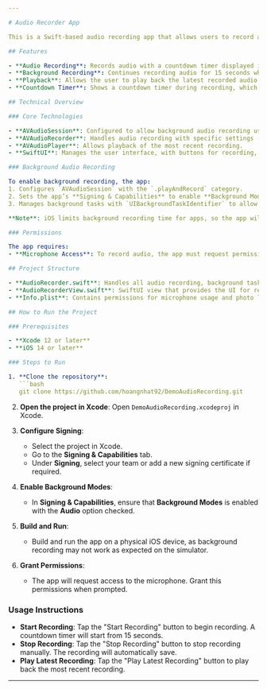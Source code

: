```yaml
---

# Audio Recorder App

This is a Swift-based audio recording app that allows users to record audio, automatically save the recording, and play back the latest recording. The app supports background recording for a limited time (up to 15 seconds) when it moves to the background. This functionality is achieved using `AVAudioSession`, `AVAudioRecorder`, and `AVAudioPlayer`.

## Features

- **Audio Recording**: Records audio with a countdown timer displayed in the app.
- **Background Recording**: Continues recording audio for 15 seconds when the app moves to the background, then automatically stops and saves the recording.
- **Playback**: Allows the user to play back the latest recorded audio.
- **Countdown Timer**: Shows a countdown timer during recording, which stops the recording after 15 seconds if not manually stopped.

## Technical Overview

### Core Technologies

- **AVAudioSession**: Configured to allow background audio recording using the `.playAndRecord` category and specific category options.
- **AVAudioRecorder**: Handles audio recording with specific settings (AAC encoding, 12 kHz sample rate, etc.).
- **AVAudioPlayer**: Allows playback of the most recent recording.
- **SwiftUI**: Manages the user interface, with buttons for recording, stopping, and playing back audio.

### Background Audio Recording

To enable background recording, the app:
1. Configures `AVAudioSession` with the `.playAndRecord` category.
2. Sets the app’s **Signing & Capabilities** to enable **Background Modes** with the **Audio** option.
3. Manages background tasks with `UIBackgroundTaskIdentifier` to allow continued operation when the app moves to the background.

**Note**: iOS limits background recording time for apps, so the app will only record for up to 15 seconds after entering the background, then automatically stops and saves the recording.

### Permissions

The app requires:
- **Microphone Access**: To record audio, the app must request permission to access the microphone.

## Project Structure

- **AudioRecorder.swift**: Handles all audio recording, background task management, and playback functionality.
- **AudioRecorderView.swift**: SwiftUI view that provides the UI for recording and playing audio, displaying a countdown timer during recording.
- **Info.plist**: Contains permissions for microphone usage and photo library access.

## How to Run the Project

### Prerequisites

- **Xcode 12 or later**
- **iOS 14 or later**

### Steps to Run

1. **Clone the repository**:
   ```bash
   git clone https://github.com/hoangnhat92/DemoAudioRecording.git
   ```

2. **Open the project in Xcode**:
   Open `DemoAudioRecording.xcodeproj` in Xcode.

3. **Configure Signing**:
   - Select the project in Xcode.
   - Go to the **Signing & Capabilities** tab.
   - Under **Signing**, select your team or add a new signing certificate if required.

4. **Enable Background Modes**:
   - In **Signing & Capabilities**, ensure that **Background Modes** is enabled with the **Audio** option checked.

5. **Build and Run**:
   - Build and run the app on a physical iOS device, as background recording may not work as expected on the simulator.

6. **Grant Permissions**:
   - The app will request access to the microphone. Grant this permissions when prompted.

### Usage Instructions

- **Start Recording**: Tap the "Start Recording" button to begin recording. A countdown timer will start from 15 seconds.
- **Stop Recording**: Tap the "Stop Recording" button to stop recording manually. The recording will automatically save.
- **Play Latest Recording**: Tap the "Play Latest Recording" button to play back the most recent recording.

---
```

